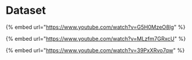 # Dataset

{% embed url="https://www.youtube.com/watch?v=G5H0MzeO8lg" %}

{% embed url="https://www.youtube.com/watch?v=MLzfm7GRxcU" %}

{% embed url="https://www.youtube.com/watch?v=39PxXRvo7qw" %}

